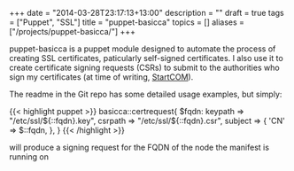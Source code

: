 +++
date = "2014-03-28T23:17:13+13:00"
description = ""
draft = true
tags = ["Puppet", "SSL"]
title = "puppet-basicca"
topics = []
aliases = ["/projects/puppet-basicca/"]
+++

puppet-basicca is a puppet module designed to automate the process of creating SSL certificates, paticularly self-signed certificates. I also use it to create certificate signing requests (CSRs) to submit to the authorities who sign my certificates (at time of writing, <a href="http://www.startssl.com/" target="_blank">StartCOM</a>).

<!--more-->

The readme in the Git repo has some detailed usage examples, but simply:

{{< highlight puppet >}}
basicca::certrequest{ $fqdn:
  keypath => "/etc/ssl/${::fqdn}.key",
  csrpath => "/etc/ssl/${::fqdn}.csr",
  subject => {
    'CN' => $::fqdn,
  },
}
{{< /highlight >}}

will produce a signing request for the FQDN of the node the manifest is running on
